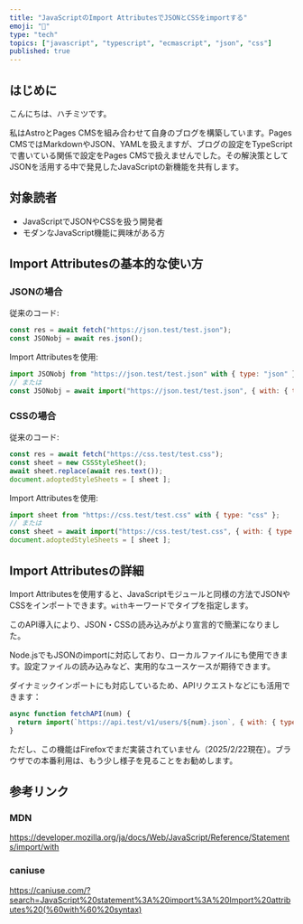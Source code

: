 ```yaml
---
title: "JavaScriptのImport AttributesでJSONとCSSをimportする"
emoji: "📝"
type: "tech"
topics: ["javascript", "typescript", "ecmascript", "json", "css"]
published: true
---
```


## はじめに

こんにちは、ハチミツです。

私はAstroとPages CMSを組み合わせて自身のブログを構築しています。Pages CMSではMarkdownやJSON、YAMLを扱えますが、ブログの設定をTypeScriptで書いている関係で設定をPages CMSで扱えませんでした。その解決策としてJSONを活用する中で発見したJavaScriptの新機能を共有します。

## 対象読者

- JavaScriptでJSONやCSSを扱う開発者
- モダンなJavaScript機能に興味がある方

## Import Attributesの基本的な使い方

### JSONの場合

従来のコード:
```js
const res = await fetch("https://json.test/test.json");
const JSONobj = await res.json();
```

Import Attributesを使用:
```js
import JSONobj from "https://json.test/test.json" with { type: "json" };
// または
const JSONobj = await import("https://json.test/test.json", { with: { type: "json" } });
```

### CSSの場合

従来のコード:
```js
const res = await fetch("https://css.test/test.css");
const sheet = new CSSStyleSheet();
await sheet.replace(await res.text());
document.adoptedStyleSheets = [ sheet ];
```

Import Attributesを使用:
```js
import sheet from "https://css.test/test.css" with { type: "css" };
// または
const sheet = await import("https://css.test/test.css", { with: { type: "css" } });
document.adoptedStyleSheets = [ sheet ];
```

## Import Attributesの詳細

Import Attributesを使用すると、JavaScriptモジュールと同様の方法でJSONやCSSをインポートできます。`with`キーワードでタイプを指定します。

このAPI導入により、JSON・CSSの読み込みがより宣言的で簡潔になりました。

Node.jsでもJSONのimportに対応しており、ローカルファイルにも使用できます。設定ファイルの読み込みなど、実用的なユースケースが期待できます。

ダイナミックインポートにも対応しているため、APIリクエストなどにも活用できます：

```js
async function fetchAPI(num) {
  return import(`https://api.test/v1/users/${num}.json`, { with: { type: "json" } });
}
```

ただし、この機能はFirefoxでまだ実装されていません（2025/2/22現在）。ブラウザでの本番利用は、もう少し様子を見ることをお勧めします。

## 参考リンク

### MDN

https://developer.mozilla.org/ja/docs/Web/JavaScript/Reference/Statements/import/with

### caniuse

https://caniuse.com/?search=JavaScript%20statement%3A%20import%3A%20Import%20attributes%20(%60with%60%20syntax)
